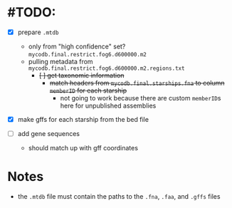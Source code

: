 # #TODO:

- [x] prepare `.mtdb`
  - only from "high confidence" set? `mycodb.final.restrict.fog6.d600000.m2`
  - pulling metadata from `mycodb.final.restrict.fog6.d600000.m2.regions.txt`
    - ~~[ ] get taxonomic information~~
      - ~~match headers from `mycodb.final.starships.fna` to column `memberID` for each starship~~
        - not going to work because there are custom `memberID`s here for unpublished assemblies
- [x] make gffs for each starship from the bed file

- [ ] add gene sequences
  - should match up with gff coordinates

# Notes

- the `.mtdb` file must contain the paths to the `.fna`, `.faa`, and `.gffs` files
